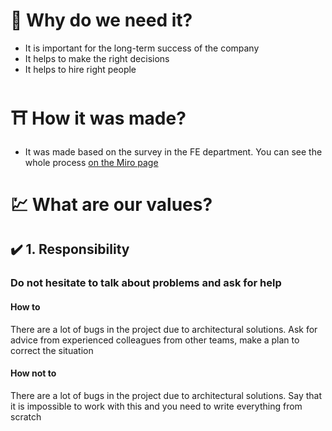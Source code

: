 # 🔑 Why do we need it?
  - It is important for the long-term success of the company
  - It helps to make the right decisions
  - It helps to hire right people
  
# ⛩️ How it was made?
- It was made based on the survey in the FE department. You can see the whole process [on the Miro page](https://miro.com/app/board/o9J_lObT544=/)

# 💹 What are our values?

## ✔️ 1. Responsibility 
### Do not hesitate to talk about problems and ask for help
#### How to 
There are a lot of bugs in the project due to architectural solutions. 
Ask for advice from experienced colleagues from other teams, make a plan to correct the situation
#### How not to
There are a lot of bugs in the project due to architectural solutions. 
Say that it is impossible to work with this and you need to write everything from scratch
